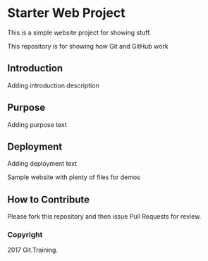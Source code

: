 # Starter Web Project
This is a simple website project for showing stuff.

This repository is for showing how Git and GitHub work
## Introduction
Adding introduction description

## Purpose
Adding purpose text

## Deployment
Adding deployment text

Sample website with plenty of files for demos

## How to Contribute

Please fork this repository and then issue Pull Requests for review.

### Copyright

2017 Git.Training.